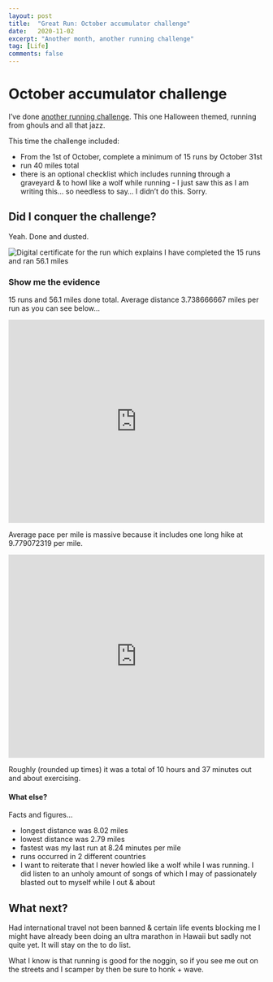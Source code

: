 ```yaml
---
layout: post
title:  "Great Run: October accumulator challenge"
date:   2020-11-02
excerpt: "Another month, another running challenge"
tag: [Life]
comments: false
---
```


# October accumulator challenge
I’ve done [another running challenge](https://www.greatrun.org/virtual-running/accumulator/october). This one Halloween themed, running from ghouls and all that jazz.

This time the challenge included:
- From the 1st of October, complete a minimum of 15 runs by October 31st
- run 40 miles total
- there is an optional checklist which includes running through a graveyard & to howl like a wolf while running - I just saw this as I am writing this… so needless to say… I didn’t do this. Sorry.

## Did I conquer the challenge?
Yeah. Done and dusted.

![Digital certificate for the run which explains I have completed the 15 runs and ran 56.1 miles](https://raw.githubusercontent.com/ColinPattinson/colinpattinson.github.io/master/assets/img/October%20run%20certificate.jpeg)

### Show me the evidence
15 runs and 56.1 miles done total. Average distance 3.738666667 miles per run as you can see below…

<iframe title="Miles per run" aria-label="Interactive line chart" id="datawrapper-chart-gqADn" src="https://datawrapper.dwcdn.net/gqADn/2/" scrolling="no" frameborder="0" style="width: 0; min-width: 100% !important; border: none;" height="400"></iframe><script type="text/javascript">!function(){"use strict";window.addEventListener("message",(function(a){if(void 0!==a.data["datawrapper-height"])for(var e in a.data["datawrapper-height"]){var t=document.getElementById("datawrapper-chart-"+e)||document.querySelector("iframe[src*='"+e+"']");t&&(t.style.height=a.data["datawrapper-height"][e]+"px")}}))}();
</script>

Average pace per mile is massive because it includes one long hike at 9.779072319 per mile. 

<iframe title="Average pace per mile for each run" aria-label="Interactive area chart" id="datawrapper-chart-Ge6MH" src="https://datawrapper.dwcdn.net/Ge6MH/1/" scrolling="no" frameborder="0" style="width: 0; min-width: 100% !important; border: none;" height="400"></iframe><script type="text/javascript">!function(){"use strict";window.addEventListener("message",(function(a){if(void 0!==a.data["datawrapper-height"])for(var e in a.data["datawrapper-height"]){var t=document.getElementById("datawrapper-chart-"+e)||document.querySelector("iframe[src*='"+e+"']");t&&(t.style.height=a.data["datawrapper-height"][e]+"px")}}))}();
</script>

Roughly (rounded up times) it was a total of 10 hours and 37 minutes out and about exercising.

#### What else?
Facts and figures…
- longest distance was 8.02 miles
- lowest distance was 2.79 miles
- fastest was my last run at 8.24 minutes per mile
- runs occurred in 2 different countries
- I want to reiterate that I never howled like a wolf while I was running. I did listen to an unholy amount of songs of which I may of passionately blasted out to myself while I out & about

## What next?
Had international travel not been banned & certain life events blocking me I might have already been doing an ultra marathon in Hawaii but sadly not quite yet. It will stay on the to do list. 

What I know is that running is good for the noggin, so if you see me out on the streets and I scamper by then be sure to honk + wave. 

